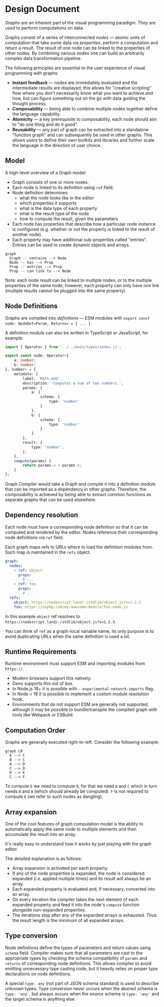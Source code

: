 # Design Document

_Graphs_ are an inherent part of the visual programming paradigm. They are used to perform computations on data.

Graphs consist of a series of interconnected _nodes_ — atomic units of computation that take some data via _properties_, perform a computation and return a result. The result of one node can be linked to the properties of other nodes. By combining various nodes one can build an arbitrarily complex data transformation pipeline.

The following principles are essential to the user experience of visual programming with graphs:

- **Instant feedback** — nodes are immediately evaluated and the intermediate results are displayed; this allows for "creative scripting" flow where you don't necessarily know what you want to achieve and how, but can figure something out on the go with data guiding the thought process.
- **Composability** — being able to combine multiple nodes together define the language capability.
- **Atomicity** — a key prerequisite to composability, each node should aim to "do one thing and do it good".
- **Reusability** — any part of graph can be extracted into a standalone "function graph" and can subsequently be used in other graphs. This allows users to define their own toolkits and libraries and further scale the language in the direction of user choice.

## Model

A high-level overview of a Graph model:

- Graph consists of one or more nodes.
- Each node is linked to its definition using `ref` field.
- Node definition determines:
  - what the node looks like in the editor
  - which properties it supports
  - what is the data type of each property
  - what is the result type of the node
  - how to compute the result, given the parameters
- Each node has properties that describe how a particular node instance is configured (e.g. whether or not the property is linked to the result of another node).
- Each property may have additional sub-properties called "entries". Entries can be used to create dynamic objects and arrays.

```mermaid
graph
  Graph -- contains --> Node
  Node -- has --> Prop
  Prop -- entries --> Prop
  Prop -- can link to --> Node
```

Note: each node result can be linked to multiple nodes, or to the multiple properties of the same node; however, each property can only have one link (multiple results cannot be plugged into the same property)

## Node Definitions

Graphs are compiled into *definitions* — ESM modules with `export const node: NodeDef<Param, Returns> = { ... }`.

A definition module can also be written in TypeScript or JavaScript, for example:

```ts
import { Operator } from '../../main/types/index.js';

export const node: Operator<{
    a: number;
    b: number;
}, number> = {
    metadata: {
        label: 'Math.Add',
        description: 'Computes a sum of two numbers.',
        params: {
            a: {
                schema: {
                    type: 'number'
                }
            },
            b: {
                schema: {
                    type: 'number'
                }
            }
        },
        result: {
            type: 'number',
        },
    },
    compute(params) {
        return params.a + params.b;
    }
};
```

Graph Compiler would take a Graph and compile it into a definition module that can be imported as a dependency in other graphs. Therefore, the composability is achieved by being able to extract common functions as separate graphs that can be used elsewhere.

## Dependency resolution

Each node must have a corresponding node definition so that it can be computed and rendered by the editor. Nodes reference their corresponding node definitions via `ref` field.

Each graph maps refs to URLs where to load the definition modules from. Such map is maintained in the `refs` object.

```yaml
graph:
  nodes:
    - ref: object
      props:
        # ...
    - ref: foo
      props:
        # ...
  refs:
    object: https://nodescript.land/-/stdlib/object.js?v=1.2.3
    foo: https://unpkg.com/my-awesome-module/foo-node.js
```

In this example `object` ref resolves to `https://nodescript.land/-/stdlib/object.js?v=1.2.3`.

You can think of `ref` as a graph-local variable name, its only purpose is to avoid duplicating URLs when the same definition is used a lot.

## Runtime Requirements

Runtime environment must support ESM and importing modules from `https://`.

- Modern browsers support this natively.
- Deno supports this out of box.
- In Node.js 18+ it is possible with `--experimental-network-imports` flag.
- In Node < 18 it is possible to implement a custom module resolution hook.
- Environments that do not support ESM are generally not supported, although it may be possible to bundle/transpile the compiled graph with tools like Webpack or ESBuild.

## Computation Order

Graphs are generally executed right-to-left. Consider the following example:

```mermaid
graph LR
  A --> C
  B --> C
  A --> D
  C --> D
  D --> E
  C --> F
```

To compute `E` we need to compute `D`, for that we need `A` and `C` which in turn needs `B` and `A` (which should already be computed). `F` is not required to compute `E` (we refer to such nodes as dangling).

## Array expansion

One of the cool features of graph computation model is the ability to automatically apply the same node to multiple elements and then accumulate the result into an array.

It's really easy to understand how it works by just playing with the graph editor.

The detailed explanation is as follows:

- Array expansion is activated per each property.
- If any of the node properties is expanded, the node is considered expanded (i.e. applied multiple times) and its result will always be an array.
- Each expanded property is evaluated and, if necessary, converted into an array.
- On every iteration the compiler takes the next element of each expanded property and feed it into the node's `compute` function alongside non-expanded properties.
- The iterations stop after any of the expanded arrays is exhausted. Thus the result length is the minimum of all expanded arrays.

## Type conversion

Node definitions define the types of parameters and return values using `schema` field. Compiler makes sure that all parameters are cast to the appropriate types by checking the schema compatibility of `params` and `returns` of corresponding node definitions. This allows complier to avoid emitting unnecessary type casting code, but it heavily relies on proper type declarations on node definitions.

A special `type: any` (not part of JSON schema standard) is used to describe unknown types. Type conversion never occurs when the desired schema is `type: 'any'`, but always occurs when the source schema is `type: 'any'` and the target schema is anything else.
